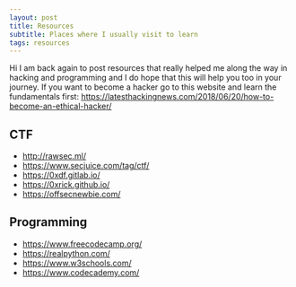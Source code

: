 ```yaml
---
layout: post
title: Resources
subtitle: Places where I usually visit to learn
tags: resources
---
```

Hi I am back again to post resources that really helped me along the way in hacking and programming and I do hope that this will help you too in your journey.
If you want to become a hacker go to this website and learn the fundamentals first:
<https://latesthackingnews.com/2018/06/20/how-to-become-an-ethical-hacker/>
## CTF
* <http://rawsec.ml/>
* <https://www.secjuice.com/tag/ctf/>
* <https://0xdf.gitlab.io/>
* <https://0xrick.github.io/>
* <https://offsecnewbie.com/>

## Programming
* <https://www.freecodecamp.org/>
* <https://realpython.com/>
* <https://www.w3schools.com/>
* <https://www.codecademy.com/>

